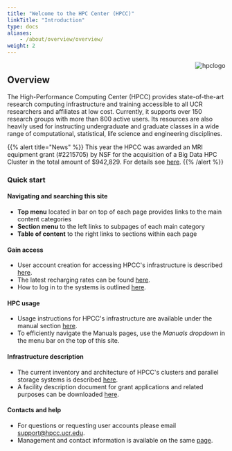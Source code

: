 ```yaml
---
title: "Welcome to the HPC Center (HPCC)"
linkTitle: "Introduction"
type: docs
aliases:
    - /about/overview/overview/
weight: 2
---
```


<img align="right" title="hpclogo" src="/img/background_small.jpg"><img/>

## Overview

The High-Performance Computing Center (HPCC) provides state-of-the-art research
computing infrastructure and training accessible to all UCR researchers and
affiliates at low cost. Currently, it supports over 150 research groups with
more than 800 active users. Its resources are also heavily used for instructing
undergraduate and graduate classes in a wide range of computational,
statistical, life science and engineering disciplines.  

{{% alert title="News" %}}
This year the HPCC was awarded an MRI equipment grant (#2215705) by NSF for the acquisition of a Big Data HPC Cluster in the total amount of $942,829. For details see <a href="https://www.nsf.gov/awardsearch/showAward?AWD_ID=2215705&HistoricalAwards=false">here</a>.</li>
{{% /alert %}}

### Quick start

#### Navigating and searching this site

+ __Top menu__ located in bar on top of each page provides links to the main content categories 
+ __Section menu__ to the left links to subpages of each main category 
+ __Table of content__ to the right links to sections within each page

#### Gain access

+ User account creation for accessing HPCC's infrastructure is described [here](https://hpcc.ucr.edu/about/overview/access/).
+ The latest recharging rates can be found [here](https://hpcc.ucr.edu/about/overview/rates/).
+ How to log in to the systems is outlined [here](https://hpcc.ucr.edu/manuals/access/login/).

#### HPC usage 

+ Usage instructions for HPCC's infrastructure are available under the manual section [here](https://hpcc.ucr.edu/manuals/). 
+ To efficiently navigate the Manuals pages, use the _Manuals dropdown_ in the menu bar on the top of this site.

#### Infrastructure description 

+ The current inventory and architecture of HPCC's clusters and parallel storage systems is described [here](https://hpcc.ucr.edu/about/hardware/overview/).
+ A facility description document for grant applications and related purposes can be downloaded [here](https://goo.gl/43eOwQ).

#### Contacts and help 

+ For questions or requesting user accounts please email [support@hpcc.ucr.edu](mailto:support@hpcc.ucr.edu). 
+ Management and contact information is available on the same [page](https://hpcc.ucr.edu/about/overview/people/).



